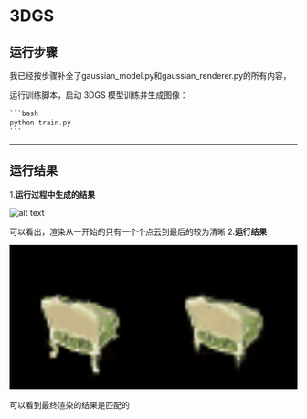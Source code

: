# 3DGS

## 运行步骤
我已经按步骤补全了gaussian_model.py和gaussian_renderer.py的所有内容，

 运行训练脚本，启动 3DGS 模型训练并生成图像：

    ```bash
    python train.py
    ```


---

## 运行结果
1.**运行过程中生成的结果**

<img src="3DGS.gif" alt="alt text" width="800">

可以看出，渲染从一开始的只有一个个点云到最后的较为清晰
2.**运行结果**

<img src="debug_rendering.gif" alt="alt text" width="800">

可以看到最终渲染的结果是匹配的
